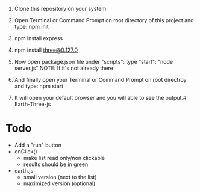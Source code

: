1. Clone this repository on your system

2. Open Terminal or Command Prompt on root directory of this project and type: npm init

3. npm install express

4. npm install three@0.127.0

5. Now open package.json file under "scripts":  type  "start": "node server.js" 
  NOTE: If it's not already there

6. And finally open your Terminal or Command Prompt on root directroy and type: npm start

7. It will open your default browser and you will able to see the output.# Earth-Three-js


# Todo
- Add a "run" button
- onClick()
  - make list read only/non clickable
  - results should be in green
- earth.js
  - small version (next to the list)
  - maximized version (optional)